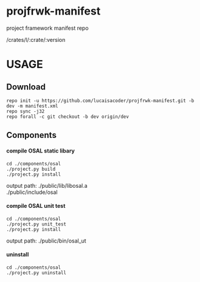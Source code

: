 # projfrwk-manifest
project framework manifest repo

/crates/l/:crate/:version

# USAGE
## Download
  ```
  repo init -u https://github.com/lucaisacoder/projfrwk-manifest.git -b dev -m manifest.xml
  repo sync -j32
  repo forall -c git checkout -b dev origin/dev
  ```
## Components
#### compile OSAL static libary
  ```
  cd ./components/osal
  ./project.py build
  ./project.py install
  ```
  output path: ./public/lib/libosal.a   
               ./public/include/osal

#### compile OSAL unit test
  ```
  cd ./components/osal
  ./project.py unit_test
  ./project.py install
  ```
  output path: ./public/bin/osal_ut
 
#### uninstall
  ```
  cd ./components/osal
  ./project.py uninstall
  ```
